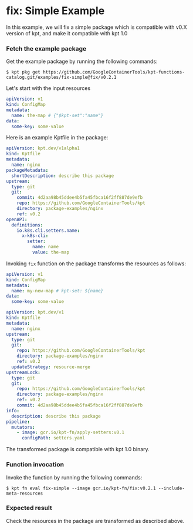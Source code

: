 # fix: Simple Example

In this example, we will fix a simple package which is compatible with v0.X version of kpt,
and make it compatible with kpt 1.0 

### Fetch the example package

Get the example package by running the following commands:

```shell
$ kpt pkg get https://github.com/GoogleContainerTools/kpt-functions-catalog.git/examples/fix-simple@fix/v0.2.1
```

Let's start with the input resources

```yaml
apiVersion: v1
kind: ConfigMap
metadata:
  name: the-map # {"$kpt-set":"name"}
data:
  some-key: some-value
```

Here is an example Kptfile in the package:

```yaml
apiVersion: kpt.dev/v1alpha1
kind: Kptfile
metadata:
  name: nginx
packageMetadata:
  shortDescription: describe this package
upstream:
  type: git
  git:
    commit: 4d2aa98b45ddee4b5fa45fbca16f2ff887de9efb
    repo: https://github.com/GoogleContainerTools/kpt
    directory: package-examples/nginx
    ref: v0.2
openAPI:
  definitions:
    io.k8s.cli.setters.name:
      x-k8s-cli:
        setter:
          name: name
          value: the-map
```

Invoking `fix` function on the package transforms the resources as follows:

```yaml
apiVersion: v1
kind: ConfigMap
metadata:
  name: my-new-map # kpt-set: ${name}
data:
  some-key: some-value
```

<!-- @skip -->
```yaml
apiVersion: kpt.dev/v1
kind: Kptfile
metadata:
  name: nginx
upstream:
  type: git
  git:
    repo: https://github.com/GoogleContainerTools/kpt
    directory: package-examples/nginx
    ref: v0.2
  updateStrategy: resource-merge
upstreamLock:
  type: git
  git:
    repo: https://github.com/GoogleContainerTools/kpt
    directory: package-examples/nginx
    ref: v0.2
    commit: 4d2aa98b45ddee4b5fa45fbca16f2ff887de9efb
info:
  description: describe this package
pipeline:
  mutators:
    - image: gcr.io/kpt-fn/apply-setters:v0.1
      configPath: setters.yaml
```

The transformed package is compatible with kpt 1.0 binary.

### Function invocation

Invoke the function by running the following commands:

```shell
$ kpt fn eval fix-simple --image gcr.io/kpt-fn/fix:v0.2.1 --include-meta-resources
```

### Expected result

Check the resources in the package are transformed as described above.
